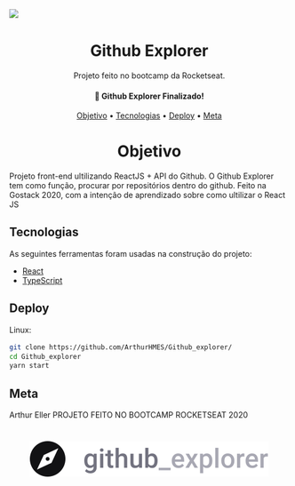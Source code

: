 <img src="https://img.shields.io/static/v1?label=React&message=Github_Explorer&color=61DAFB&style=for-the-badge&logo=react"/>

<h1 align="center">Github Explorer</h1>
<p align="center">Projeto feito no bootcamp da Rocketseat.</p>

<h4 align="center">
	🚀 Github Explorer Finalizado!
</h4>

<p align="center">
 <a href="#objetivo">Objetivo</a> •
 <a href="#tecnologias">Tecnologias</a> •
 <a href="#deploy">Deploy</a> •
 <a href="#meta">Meta</a>
</p>

<h1 align="center">Objetivo</h1>
Projeto front-end ultilizando ReactJS + API do Github.
O Github Explorer tem como função, procurar por repositórios dentro do github.
Feito na Gostack 2020, com a intenção de aprendizado sobre como ultilizar o React JS


## Tecnologias

As seguintes ferramentas foram usadas na construção do projeto:

- [React](https://pt-br.reactjs.org/)
- [TypeScript](https://www.typescriptlang.org/)



## Deploy

Linux:

```sh
git clone https://github.com/ArthurHMES/Github_explorer/
cd Github_explorer
yarn start
```

## Meta

Arthur Eller
PROJETO FEITO NO BOOTCAMP ROCKETSEAT 2020



<h1 align="center">
  <img alt="Github Explorer" title="Github Explorer" src="./src/assets/logo.svg" />
</h1>


